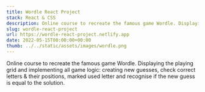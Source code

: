```yaml
---
title: Wordle React Project
stack: React & CSS
description: Online course to recreate the famous game Wordle. Displaying the playing grid and implementing all game logic. Like creating new guesses, check correct letters & their positions, marked used letter and recognise if the new guess is equal to the solution.
slug: wordle-react-project
url: https://wordle-react-project.netlify.app
date: 2022-05-15T00:00:00+00:00
thumb: ../../static/assets/images/wordle.png
---
```


Online course to recreate the famous game Wordle. Displaying the playing grid and implementing all game logic: creating new guesses, check correct letters & their positions, marked used letter and recognise if the new guess is equal to the solution.
